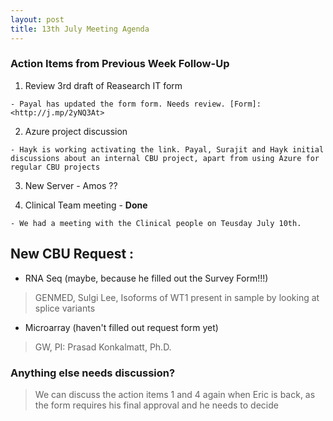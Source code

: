 ```yaml
---
layout: post
title: 13th July Meeting Agenda
---
```


### Action Items from Previous Week Follow-Up

1. Review 3rd draft of Reasearch IT form

`- Payal has updated the form form. Needs review. [Form]:<http://j.mp/2yNQ3At>`

2. Azure project discussion
 
 `- Hayk is working activating the link. Payal, Surajit and Hayk initial discussions about an internal CBU project, apart from using Azure for regular CBU projects `
 
3. New Server - Amos ??
 
4. Clinical Team meeting - **Done**
 
 `- We had a meeting with the Clinical people on Teusday July 10th.`
 

## New CBU Request :

* RNA Seq (maybe, because he filled out the Survey Form!!!)
 > GENMED,
 > Sulgi Lee,
 > Isoforms of WT1 present in sample by looking at splice variants
 
 * Microarray (haven't filled out request form yet)
  > GW,
  > PI: Prasad Konkalmatt, Ph.D.
  
### Anything else needs discussion?

> We can discuss the action items 1 and 4 again when Eric is back, as the form requires his final approval and he needs to decide 
